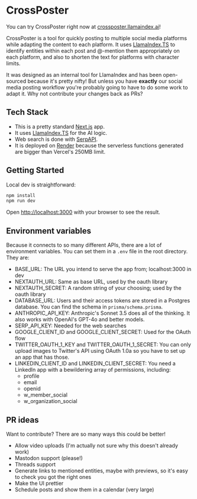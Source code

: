 # CrossPoster

You can try CrossPoster right now at [crossposter.llamaindex.ai](https://crossposter.llamaindex.ai)!

CrossPoster is a tool for quickly posting to multiple social media platforms while adapting the content to each platform. It uses [LlamaIndex.TS](https://ts.llamaindex.ai/) to identify entities within each post and @-mention them appropriately on each platform, and also to shorten the text for platforms with character limits.

It was designed as an internal tool for LlamaIndex and has been open-sourced because it's pretty nifty! But unless you have <b>exactly</b> our social media posting workflow you're probably going to have to do some work to adapt it. Why not contribute your changes back as PRs?

## Tech Stack

* This is a pretty standard [Next.js](https://nextjs.org) app.
* It uses [LlamaIndex.TS](https://ts.llamaindex.ai/) for the AI logic.
* Web search is done with [SerpAPI](https://serpapi.com/).
* It is deployed on [Render](https://render.com/) because the serverless functions generated are bigger than Vercel's 250MB limit.

## Getting Started

Local dev is straightforward:

```bash
npm install
npm run dev
```

Open [http://localhost:3000](http://localhost:3000) with your browser to see the result.

## Environment variables

Because it connects to so many different APIs, there are a lot of environment variables. You can set them in a `.env` file in the root directory. They are:

* BASE_URL: The URL you intend to serve the app from; localhost:3000 in dev
* NEXTAUTH_URL: Same as base URL, used by the oauth library
* NEXTAUTH_SECRET: A random string of your choosing; used by the oauth library
* DATABASE_URL: Users and their access tokens are stored in a Postgres database. You can find the schema in `prisma/schema.prisma`.
* ANTHROPIC_API_KEY: Anthropic's Sonnet 3.5 does all of the thinking. It also works with OpenAI's GPT-4o and better models.
* SERP_API_KEY: Needed for the web searches
* GOOGLE_CLIENT_ID and GOOGLE_CLIENT_SECRET: Used for the OAuth flow
* TWITTER_OAUTH_1_KEY and TWITTER_OAUTH_1_SECRET: You can only upload images to Twitter's API using OAuth 1.0a so you have to set up an app that has those.
* LINKEDIN_CLIENT_ID and LINKEDIN_CLIENT_SECRET: You need a LinkedIn app with a bewildering array of permissions, including:
  * profile
  * email
  * openid
  * w_member_social
  * w_organization_social

## PR ideas

Want to contribute? There are so many ways this could be better!

* Allow video uploads (I'm actually not sure why this doesn't already work)
* Mastodon support (please!)
* Threads support
* Generate links to mentioned entities, maybe with previews, so it's easy to check you got the right ones
* Make the UI prettier
* Schedule posts and show them in a calendar (very large)
